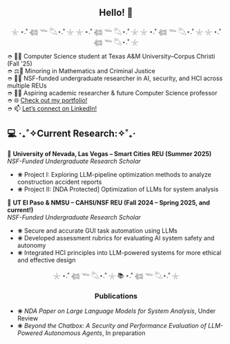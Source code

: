<h2 align="center">Hello! 👋</h2>  
<p align="center">𓇼 ⋆.˚ 𓆉 𓆝 𓆡⋆.˚ 𓇼 𓇼 ⋆.˚ 𓆉 𓆝 𓆡⋆.˚ 𓇼 𓇼 ⋆.˚ 𓆉 𓆝 𓆡⋆.˚ 𓇼 𓇼 ⋆.˚ 𓆉 𓆝 𓆡⋆.˚ 𓇼</p>  

➮ 👩‍🎓 Computer Science student at Texas A&M University–Corpus Christi (Fall '25)  
➮ ⚖️🔢 Minoring in Mathematics and Criminal Justice  
➮ 👩‍🔬 NSF-funded undergraduate researcher in AI, security, and HCI across multiple REUs  
➮ 👩‍🏫 Aspiring academic researcher & future Computer Science professor  
➮ 🌐 [Check out my portfolio!](https://www.malakmahdy.com/)  
➮ 📫 [Let’s connect on LinkedIn!](https://www.linkedin.com/in/malak-mahdy/)  

## 💻 ‎‧₊˚✧Current Research:✧˚₊‧  

📍 **University of Nevada, Las Vegas – Smart Cities REU (Summer 2025)**  
*NSF-Funded Undergraduate Research Scholar*  
- ❀ Project I: Exploring LLM-pipeline optimization methods to analyze construction accident reports  
- ❀ Project II: [NDA Protected] Optimization of LLMs for system analysis  

📍 **UT El Paso & NMSU – CAHSI/NSF REU (Fall 2024 – Spring 2025, and current!)**  
*NSF-Funded Undergraduate Research Scholar*  
- ❀ Secure and accurate GUI task automation using LLMs  
- ❀ Developed assessment rubrics for evaluating AI system safety and autonomy  
- ❀ Integrated HCI principles into LLM-powered systems for more ethical and effective design  

<p align="center">𓇼 ⋆.˚ 𓆉 𓆝 𓆡⋆.˚ 𓇼 📚 ⋆.˚ 𓆉 𓆝 𓆡⋆.˚ 𓇼</p>  
<h3 align="center">Publications</h3>  

- ❀ *NDA Paper on Large Language Models for System Analysis*, Under Review  
- ❀ *Beyond the Chatbox: A Security and Performance Evaluation of LLM-Powered Autonomous Agents*, In preparation  
